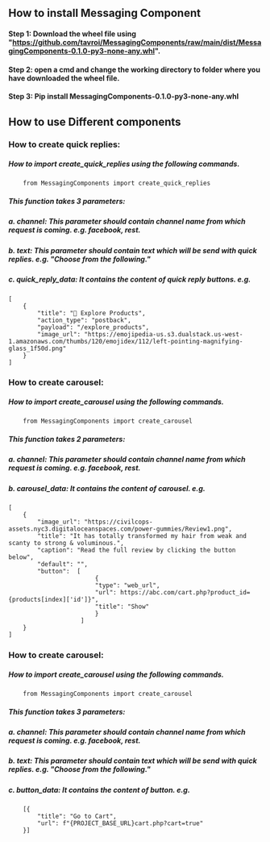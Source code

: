 ## How to install Messaging Component

#### **Step 1**: Download the wheel file using "https://github.com/tavroi/MessagingComponents/raw/main/dist/MessagingComponents-0.1.0-py3-none-any.whl".
#### **Step 2**: open a cmd and change the working directory to folder where you have downloaded the wheel file.
#### **Step 3**: Pip install MessagingComponents-0.1.0-py3-none-any.whl

## How to use Different components

### How to create quick replies:
##### How to import create_quick_replies using the following commands.
        from MessagingComponents import create_quick_replies
##### **This function takes 3 parameters**:
##### **a**. channel: This parameter should contain channel name from which request is coming. e.g. facebook, rest.
##### **b**. text: This parameter should contain text which will be send with quick replies. e.g. "Choose from the following."
##### **c**. quick_reply_data: It contains the content of quick reply buttons. e.g.
    [
        {
            "title": "🔎 Explore Products",
            "action_type": "postback",
            "payload": "/explore_products",
            "image_url": "https://emojipedia-us.s3.dualstack.us-west-1.amazonaws.com/thumbs/120/emojidex/112/left-pointing-magnifying-glass_1f50d.png"
        }
    ]

### How to create carousel:
##### How to import create_carousel using the following commands.
        from MessagingComponents import create_carousel
##### **This function takes 2 parameters**:
##### **a**. channel: This parameter should contain channel name from which request is coming. e.g. facebook, rest.
##### **b**. carousel_data: It contains the content of carousel. e.g.
    [
        {
            "image_url": "https://civilcops-assets.nyc3.digitaloceanspaces.com/power-gummies/Review1.png",
            "title": "It has totally transformed my hair from weak and scanty to strong & voluminous.",
            "caption": "Read the full review by clicking the button below",
            "default": "",
            "button":  [
                            {
                            "type": "web_url",
                            "url": https://abc.com/cart.php?product_id={products[index]['id']}",
                            "title": "Show"
                            }
                        ]
        }
    ]

### How to create carousel:
##### How to import create_carousel using the following commands.
        from MessagingComponents import create_carousel
##### **This function takes 3 parameters**:
##### **a**. channel: This parameter should contain channel name from which request is coming. e.g. facebook, rest.
##### **b**. text: This parameter should contain text which will be send with quick replies. e.g. "Choose from the following."
##### **c**. button_data: It contains the content of button. e.g.
        [{
            "title": "Go to Cart",
            "url": f"{PROJECT_BASE_URL}cart.php?cart=true"
        }]
